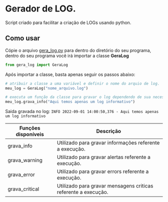 # Gerador de LOG.

Script criado para facilitar a criação de LOGs usando python.

## Como usar   
Cópie o arquivo [gera_log.py](https://github.com/danielns-op/GeraLog/blob/main/gera_log.py) para dentro do diretório do seu programa, 
dentro do seu programa você irá importar a classe **GeraLog**
```python
from gera_log import GeraLog
```

Após importar a classe, basta apenas seguir os passos abaixo:
```python
# atribuir a classe a uma variável e definir o nome do arquio de log.
meu_log = GeraLog("nome_arquivo.log")

# executa um função da classe para gravar o log dependendo de sua necessidade.
meu_log.grava_info("Aqui temos apenas um log informativo")
```

Saida gravada no log:
`INFO 2022-09-01 14:00:50,376 - Aqui temos apenas um log informativo`   

| Funções disponíveis | Descrição |
| --- | --- |
| grava_info | Utilizado para gravar informações referente a execução. |
| grava_warning | Utilizado para gravar alertas referente a execução. |
| grava_error | Utilizado para gravar errors referente a execução. |
| grava_critical | Utilizado para gravar mensagens criticas referente a execução. |
